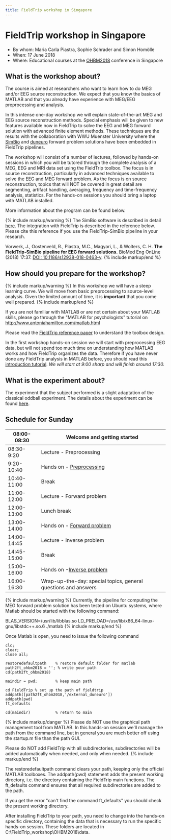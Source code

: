 ```yaml
---
title: FieldTrip workshop in Singapore
---
```


# FieldTrip workshop in Singapore

-   By whom: Maria Carla Piastra, Sophie Schrader and Simon Homölle
-   When: 17 June 2018
-   Where: Educational courses at the [OHBM2018](https://www.humanbrainmapping.org/files/2018/ED/EEG%20and%20MEG(1).pdf)  conference in Singapore

## What is the workshop about?

The course is aimed at researchers who want to learn how to do MEG and/or EEG source reconstruction. We expect that you know the basics of MATLAB and that you already have experience with MEG/EEG preprocessing and analysis.

In this intense one-day workshop we will explain state-of-the-art MEG and EEG source reconstruction methods. Special emphasis will be given to new features available now in FieldTrip to solve the EEG and MEG forward solution with advanced finite element methods. These techniques are the results with the collaboration with WWU Muenster University where the [SimBio](https://www.mrt.uni-jena.de/simbio/index.php/Main_Page#Welcome) and [duneuro](http://duneuro.org/) forward problem solutions have been embedded in FieldTrip pipelines.

The workshop will consist of a number of lectures, followed by hands-on sessions in which you will be tutored through the complete analysis of a MEG, EEG and MRI data set using the FieldTrip toolbox. The focus is in source reconstruction, particularly in advanced techniques available to solve the EEG and MEG forward problem. As the focus is on source reconstruction, topics that will NOT be covered in great detail are segmenting, artifact handling, averaging, frequency and time-frequency analysis, statistics.  For the hands-on sessions you should bring a laptop with MATLAB installed.

More information about the program can be found below.

{% include markup/warning %}
The SimBio software is described in detail [here](https://www.mrt.uni-jena.de/simbio/index.php/Main_Page#Welcome). The integration with FieldTrip is described in the reference below. Please cite this reference if you use the FieldTrip-SimBio pipeline in your research.

Vorwerk, J., Oostenveld, R., Piastra, M.C., Magyari, L., & Wolters, C. H. **The FieldTrip‐SimBio pipeline for EEG forward solutions.** BioMed Eng OnLine (2018) 17:37. [DOI: 10.1186/s12938-018-0463-y](https://doi.org/10.1186/s12938-018-0463-y).
{% include markup/end %}

## How should you prepare for the workshop?

{% include markup/warning %}
In this workshop we will have a steep learning curve. We will move from basic preprocessing to source-level analysis. Given the limited amount of time, it is **important** that you come well prepared.
{% include markup/end %}

If you are not familiar with MATLAB or are not certain about your MATLAB skills, please go through the "MATLAB for psychologists" tutorial on <http://www.antoniahamilton.com/matlab.html>

Please read the [FieldTrip reference paper](http://www.hindawi.com/journals/cin/2011/156869/) to understand the toolbox design.

In the first workshop hands-on session we will start with preprocessing EEG data, but will not spend too much time on understanding how MATLAB works and how FieldTrip organizes the data. Therefore if you have never done any FieldTrip analysis in MATLAB before, you should read this [introduction tutorial](/tutorial/introduction).
_We will start at 9:00 sharp and will finish around 17:30._

## What is the experiment about?

The experiment that the subject performed is a slight adaptation of the classical oddball experiment. The details about the experiment can be found [here](/tutorial/natmeg/meg_audodd).

## Schedule for Sunday

| 08:00-08:30 | Welcome and getting started                                    |
| ----------- | -------------------------------------------------------------- |
| 08:30-9:20  | Lecture - Preprocessing                                        |
| 9:20-10:40  | Hands on - [Preprocessing](/workshop/ohbm2018/preprocessing)   |
| 10:40-11:00 | Break                                                          |
| 11:00-12:00 | Lecture - Forward problem                                      |
| 12:00-13:00 | Lunch break                                                    |
| 13:00-14:00 | Hands on - [Forward problem](/workshop/ohbm2018/forward)       |
| 14:00-14:45 | Lecture - Inverse problem                                      |
| 14:45-15:00 | Break                                                          |
| 15:00-16:00 | Hands on -[Inverse problem](/workshop/ohbm2018/inverse)        |
| 16:00-16:30 | Wrap-up-the-day: special topics, general questions and answers |

{% include markup/warning %}
Currently, the pipeline for computing the MEG forward problem solution has been tested on Ubuntu systems, where Matlab should be started with the following command:

  BLAS_VERSION=/usr/lib/libblas.so LD_PRELOAD=/usr/lib/x86_64-linux-gnu/libstdc++.so.6 ./matlab
{% include markup/end %}

Once Matlab is open, you need to issue the following command

    clc;
    clear;
    close all;

    restoredefaultpath    % restore default folder for matlab
    path2ft_ohbm2018 = ''; % write your path
    cd(path2ft_ohbm2018)

    maindir = pwd;        % keep main path

    cd FieldTrip % set up the path of fieldtrip
    addpath([path2ft_ohbm2018,'/external_duneuro'])
    addpath(pwd)
    ft_defaults

    cd(maindir)           % return to main

{% include markup/danger %}
Please do NOT use the graphical path management tool from MATLAB. In this hands-on session we'll manage the path from the command line, but in general you are much better off using the startup.m file than the path GUI.

Please do NOT add FieldTrip with all subdirectories, subdirectories will be added automatically when needed, and only when needed.
{% include markup/end %}

The restoredefaultpath command clears your path, keeping only the official MATLAB toolboxes. The addpath(pwd) statement adds the present working directory, i.e. the directory containing the FieldTrip main functions. The ft_defaults command ensures that all required subdirectories are added to the path.

If you get the error "can't find the command ft_defaults" you should check the present working directory.

After installing FieldTrip to your path, you need to change into the hands-on specific directory, containing the data that is necessary to run the specific hands-on session. These folders are located in C:\\FieldTrip_workshop\\OHBM2018\\data.
